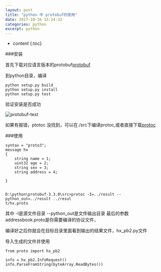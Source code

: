 ```yaml
---
layout: post
title: "python 中 protobuf的使用"
date: 2017-10-16 15:24:33
categories: python
excerpt: python
---
```


* content
{:toc}

###安装

首先下载对应语言版本的protobuf[protobuf](https://github.com/google/protobuf)

到python目录，编译

	python setup.py build 
	python setup.py install 
	python setup.py test

验证安装是否成功

![protobuf-test](http://hexing-w.github.io/css/pics/protobuf-test.png)

如果有报错，ptotoc 没找到，可以在./src下编译protoc,或者直接下载[protoc](https://repo1.maven.org/maven2/com/google/protobuf/protoc/3.3.0/)


###使用

	syntax = "proto3";
	message hx
	{
		string name = 1;
		uint32 age = 2;
		string sex = 3;
		string address = 4;
		
	}

	
	D:\python\protobuf-3.3.0\src>protoc -I=../result --python_out=../result ../resul
	t/hx.proto

其中 -I是源文件目录 --python_out是文件输出目录 最后的参数addressbook.proto是你需要编译的协议文件，

编译好之后你就会在目标目录里面看到输出的结果文件，hx_pb2.py文件

导入生成的文件并使用

	from proto import hx_pb2
	
	info = hx_pb2.InfoRequest()
	info.ParseFromString(byteArray.ReadBytes())
